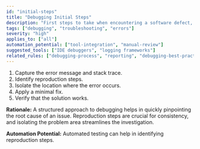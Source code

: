 ```yaml
---
id: "initial-steps"
title: "Debugging Initial Steps"
description: "First steps to take when encountering a software defect, focusing on error capture and reproduction."
tags: ["debugging", "troubleshooting", "errors"]
severity: "high"
applies_to: ["all"]
automation_potential: ["tool-integration", "manual-review"]
suggested_tools: ["IDE debuggers", "logging frameworks"]
related_rules: ["debugging-process", "reporting", "debugging-best-practices"]
---
```


1. Capture the error message and stack trace.
2. Identify reproduction steps.
3. Isolate the location where the error occurs.
4. Apply a minimal fix.
5. Verify that the solution works.

**Rationale:** A structured approach to debugging helps in quickly pinpointing the root cause of an issue. Reproduction steps are crucial for consistency, and isolating the problem area streamlines the investigation.

**Automation Potential:** Automated testing can help in identifying reproduction steps.
